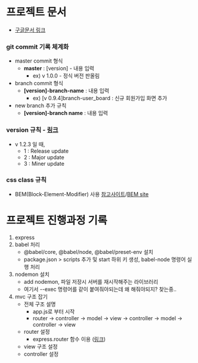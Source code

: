 # 프로젝트 문서
* [구글문서 링크](https://docs.google.com/document/d/1rY_ywXSd1Abno15JVa72QmcR4r9YwqU5h9jAoR6UHCU/edit?usp=sharing)

### git commit 기록 체계화
* master commit 형식
    * **master** : [version] - 내용 입력
        * ex) v 1.0.0 - 정식 버전 판올림
* branch commit 형식
    * **[version]-branch-name** : 내용 입력
        * ex) [v 0.9.4]branch-user_board : 신규 회원가입 화면 추가
* new branch 추가 규칙
    * **[version]-branch name** : 내용 입력

### version 규칙 - [링크](http://seorenn.blogspot.com/2012/02/version.html)
- v 1.2.3 일 때,
    - 1 : Release update
    - 2 : Major update
    - 3 : Miner update

### css class 규칙
- BEM(Block-Element-Modifier) 사용 [참고사이트](https://www.vobour.com/-css-%EB%94%94%EB%B2%84%EA%B9%85-%EC%8B%9C%EA%B0%84%EC%9D%84-%EC%A0%88%EC%95%BD-%ED%95%A0-%EC%88%98%EC%9E%88%EB%8A%94-css-%EB%AA%85%EB%AA%85-%EA%B7%9C%EC%B9%99)/[BEM site](http://getbem.com/naming/)



# 프로젝트 진행과정 기록

1. express
2. babel 처리
    - @babel/core, @babel/node, @babel/preset-env 설치
    - package.json > scripts 추가 및 start 하위 키 생성, babel-node 명령어 실행 처리
3. nodemon 설치
    - add nodemon, 파일 저장시 서버를 재시작해주는 라이브러리
    - 여기서 --exec 명령어를 같이 붙여줘야되는데 왜 해줘야되지? 찾는중..
4. mvc 구조 잡기
    - 전체 구조 설명
        - app.js로 부터 시작
        - router -> controller -> model -> view -> controller -> model -> controller -> view
    - router 설정
        - express.router 함수 이용 ([링크](https://expressjs.com/en/guide/routing.html))
    - view 구조 설정
    - controller 설정